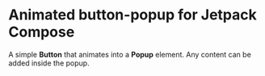 # Animated button-popup for Jetpack Compose

A simple **Button** that animates into a **Popup** element. Any content can be added inside the popup.